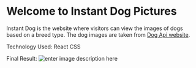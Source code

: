 # Welcome to Instant Dog Pictures
Instant Dog is the website where visitors can view the images of dogs based on a breed type. The dog images are taken from [Dog Api website](https://dog.ceo/dog-api/documentation/). 

Technology Used: 
React
CSS

Final Result:
![enter image description here](https://i.ibb.co/JRsvWQk/dog-website-image.png)